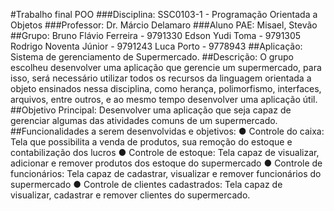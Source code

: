 #Trabalho final POO
###Disciplina​: SSC0103-1 - Programação Orientada a Objetos
###Professor​: Dr. Márcio Delamaro
###Aluno​ PAE​: Misael, Stevão
##Grupo:
Bruno Flávio Ferreira - 9791330
Edson Yudi Toma - 9791305
Rodrigo Noventa Júnior - 9791243
Luca Porto - 9778943
##Aplicação:
Sistema de gerenciamento de Supermercado.
##Descrição:
O grupo escolheu desenvolver uma aplicação que gerencie um supermercado, para
isso, será necessário utilizar todos os recursos da linguagem orientada a objeto ensinados
nessa disciplina, como herança, polimorfismo, interfaces, arquivos, entre outros, e ao
mesmo tempo desenvolver uma aplicação útil.
##Objetivo Principal:
Desenvolver uma aplicação que seja capaz de gerenciar algumas das atividades
comuns de um supermercado.
##Funcionalidades a serem desenvolvidas e objetivos:
● Controle do caixa: Tela que possibilita a venda de produtos, sua remoção do
estoque e contabilização dos lucros
● Controle de estoque: Tela capaz de visualizar, adicionar e remover produtos dos
estoque do supermercado
● Controle de funcionários: Tela capaz de cadastrar, visualizar e remover funcionários
do supermercado
● Controle de clientes cadastrados: Tela capaz de visualizar, cadastrar e remover
clientes do supermercado.
